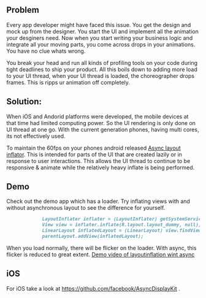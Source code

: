 ## Problem

  Every app developer might have faced this issue. You get the design and mock up from the designer. You start the UI and implement all the animation your desginers need. Now when you start writing your business logic and integrate all your moving parts, you come across drops in your animations. You have no clue whats wrong. 
  
  You break your head and run all kinds of profiling tools on your code during tight deadlines to ship your product. All this boils down to adding more load to your UI thread, when your UI thread is loaded, the choreographer drops frames. This is ripps ur animation off completely.
  
## Solution:

  When iOS and Andorid platforms were developed, the mobile devices at that time had limited computing power. So the UI rendering is only done on UI thread at one go. With the current generation phones, having multi cores, its not effectively used. 
  
   To maintain the 60fps on your phones android released [Async layout inflator](https://developer.android.com/reference/android/support/v4/view/AsyncLayoutInflater.html). This is intended for parts of the UI that are created lazily or in response to user interactions. This allows the UI thread to continue to be responsive & animate while the relatively heavy inflate is being performed.
   
## Demo 
 
   Check out the demo app which has a loader. Try inflating views with and without asynchronous layout to see the difference for yourself. 
   
   
   ```markdown
                LayoutInflater inflater = (LayoutInflater) getSystemService(Context.LAYOUT_INFLATER_SERVICE);
                View view = inflater.inflate(R.layout.layout_dummy, null);
                LinearLayout inflatedLayout = (LinearLayout) view.findViewById(R.id.layout_dummy);
                parentLayout.addView(inflatedLayout);
   ```
   
  When you load normally, there will be flicker on the loader. With async, this flicker is reduced to great extent.
  [Demo video of layoutinflation wint async](https://youtu.be/ZETNOieGZLA)
 
    
## iOS
 
  For iOS take a look at https://github.com/facebook/AsyncDisplayKit .
